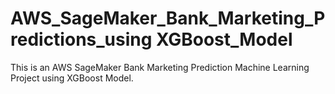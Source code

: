 # AWS_SageMaker_Bank_Marketing_Predictions_using XGBoost_Model

This is an AWS SageMaker Bank Marketing Prediction Machine Learning Project using XGBoost Model.
